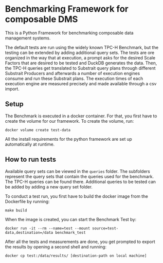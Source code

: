 # Benchmarking Framework for composable DMS

This is a Python Framework for benchmarking composable data management systems.

The default tests are run using the widely known TPC-H Benchmark, but the testing can be extended by adding additional 
query sets. The tests are ore organized in the way that at execution, a prompt asks for the desired Scale Factors that 
are desired to be tested and DuckDB generates the data. Then, the TPC-H queries get translated to Substrait query plans 
through different Substrait Producers and afterwards a number of execution engines consume and run these Substrait 
plans. The execution times of each execution engine are measured precisely and made available through a csv import.

## Setup

The Benchmark is executed in a docker container. For that, you first have to create the volume for our framework. To 
create the volume, run:

```commandline
docker volume create test-data
```

All the install requirements for the python framework are set up automatically at runtime.

## How to run tests

Available query sets can be viewed in the `queries` folder. The subfolders represent the query sets that contain the 
queries used for the benchmark. The TPC-H queries can be found there. Additional queries to be tested can be added by 
adding a new query set folder.

To conduct a test run, you first have to build the docker image from the Dockerfile by running:

```commandline
make build
```

When the image is created, you can start the Benchmark Test by:

```commandline
docker run -it --rm --name=test --mount source=test-data,destination=/data benchmark_test
```

After all the tests and measurements are done, you get prompted to export the results by opening a second shell and 
running:

```commandline
docker cp test:/data/results/ [destination-path on local machine]
```